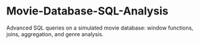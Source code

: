 # Movie-Database-SQL-Analysis
Advanced SQL queries on a simulated movie database: window functions, joins, aggregation, and genre analysis.
